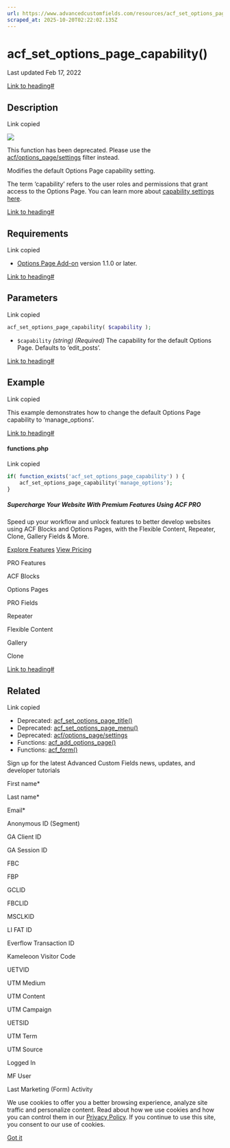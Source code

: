 ```yaml
---
url: https://www.advancedcustomfields.com/resources/acf_set_options_page_capability
scraped_at: 2025-10-20T02:22:02.135Z
---
```


# acf\_set\_options\_page\_capability()

Last updated Feb 17, 2022

[Link to heading#](https://www.advancedcustomfields.com/resources/acf_set_options_page_capability/#description)

## Description

Link copied

_![](https://www.advancedcustomfields.com/wp-content/themes/acf/assets/images/ui-icons/hash.svg)_

This function has been deprecated. Please use the [acf/options\_page/settings](https://www.advancedcustomfields.com/resources/acf-options_page-settings/) filter instead.

Modifies the default Options Page capability setting.

The term ‘capability’ refers to the user roles and permissions that grant access to the Options Page. You can learn more about [capability settings here](http://codex.wordpress.org/Roles_and_Capabilities).

[Link to heading#](https://www.advancedcustomfields.com/resources/acf_set_options_page_capability/#requirements)

## Requirements

Link copied

- [Options Page Add-on](https://www.advancedcustomfields.com/add-ons/options-page/) version 1.1.0 or later.

[Link to heading#](https://www.advancedcustomfields.com/resources/acf_set_options_page_capability/#parameters)

## Parameters

Link copied

```php
acf_set_options_page_capability( $capability );
```

- `$capability` _(string)_ _(Required)_ The capability for the default Options Page. Defaults to ‘edit\_posts’.

[Link to heading#](https://www.advancedcustomfields.com/resources/acf_set_options_page_capability/#example)

## Example

Link copied

This example demonstrates how to change the default Options Page capability to ‘manage\_options’.

[Link to heading#](https://www.advancedcustomfields.com/resources/acf_set_options_page_capability/#functionsphp)

#### functions.php

Link copied

```php
if( function_exists('acf_set_options_page_capability') ) {
    acf_set_options_page_capability('manage_options');
}
```

##### Supercharge Your Website With Premium Features Using ACF PRO

Speed up your workflow and unlock features to better develop websites using ACF Blocks and Options Pages, with the Flexible Content, Repeater,
Clone, Gallery Fields & More.


[Explore Features](https://www.advancedcustomfields.com/pro/) [View Pricing](https://www.advancedcustomfields.com/pro/#pricing-table/)

PRO Features

ACF Blocks

Options Pages

PRO Fields

Repeater

Flexible Content

Gallery

Clone

[Link to heading#](https://www.advancedcustomfields.com/resources/acf_set_options_page_capability/#related)

## Related

Link copied

- Deprecated: [acf\_set\_options\_page\_title()](https://www.advancedcustomfields.com/resources/acf_set_options_page_title/)
- Deprecated: [acf\_set\_options\_page\_menu()](https://www.advancedcustomfields.com/resources/acf_set_options_page_menu/)
- Deprecated: [acf/options\_page/settings](https://www.advancedcustomfields.com/resources/acf-options_page-settings/)
- Functions: [acf\_add\_options\_page()](https://www.advancedcustomfields.com/resources/acf_add_options_page/)
- Functions: [acf\_form()](https://www.advancedcustomfields.com/resources/acf_form/)

Sign up for the latest Advanced Custom Fields news, updates, and developer tutorials

First name\*

Last name\*

Email\*

Anonymous ID (Segment)

GA Client ID

GA Session ID

FBC

FBP

GCLID

FBCLID

MSCLKID

LI FAT ID

Everflow Transaction ID

Kameleoon Visitor Code

UETVID

UTM Medium

UTM Content

UTM Campaign

UETSID

UTM Term

UTM Source

Logged In

MF User

Last Marketing (Form) Activity

We use cookies to offer you a better browsing experience, analyze site traffic and personalize content. Read about how we use cookies and how you can control them in our [Privacy Policy](https://wpengine.com/legal/privacy/). If you continue to use this site, you consent to our use of cookies.

[Got it](https://www.advancedcustomfields.com/resources/acf_set_options_page_capability/#)